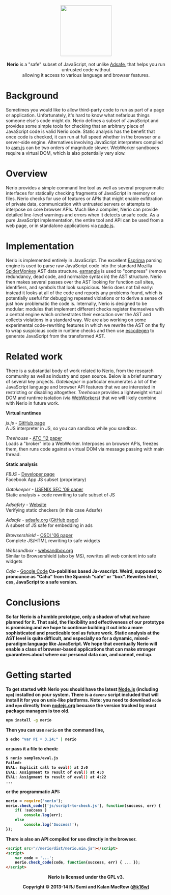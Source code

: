 <div align="center">
<img src="https://dl.dropboxusercontent.com/u/55111805/nerio.png" style="width:160px" />
</div>

<br />
<div align="center">
<b>Nerio</b> is a "safe" subset of JavaScript, not unlike <a href="#">Adsafe</a>, that helps you run untrusted code without<br />allowing it access to various language and browser features.
</div>

# Background

Sometimes you would like to allow third-party code to run as part of a page or application. Unfortunately, it's hard to know what nefarious things someone else's code might do. Nerio defines a subset of JavaScript and provides some simple tools for checking that an arbitrary piece of JavaScript code is valid Nerio code. Static analysis has the benefit that once code is checked, it can run at full speed whether in the browser or a server-side engine. Alternatives involving JavaScript interpreters compiled to <a href="http://asmjs.org">asm.js</a> can be two orders of magnitude slower. WebWorker sandboxes require a virtual DOM, which is also potentially very slow.

# Overview

Nerio provides a simple command line tool as well as several programmatic interfaces for statically checking fragments of JavaScript in memory or files. Nerio checks for use of features or APIs that might enable exfiltration of private data, communication with untrusted servers or attempts to interpose on core browser APIs. Much like a compiler, Nerio can provide detailed line-level warnings and errors when it detects unsafe code. As a pure JavaScript implementation, the entire tool and API can be used from a web page, or in standalone applications via <a href="http://nodejs.org">node.js</a>.

# Implementation

Nerio is implemented entirely in JavaScript. The excellent <a href="http://esprima.org">Esprima</a> parsing engine is used to parse raw JavaScript code into the standard Mozilla <a href="https://developer.mozilla.org/en-US/docs/Mozilla/Projects/SpiderMonkey">SpiderMonkey</a> AST data structure. <a href="https://github.com/Constellation/esmangle">esmangle</a> is used to "compress" (remove redundancy, dead code, and normalize syntax in) the AST structure. Nerio then makes several passes over the AST looking for function call sites, identifiers, and symbols that look suspicious. Nerio does not fail early: instead it looks at all of the code and reports any problems found, which is potentially useful for debugging repeated violations or to derive a sense of just how problematic the code is. Internally, Nerio is designed to be modular: modules that implement different checks register themselves with a central engine which orchestrates their execution over the AST and collects violations in a standard way. We are also working on some experimental code-rewriting features in which we rewrite the AST on the fly to wrap suspicious code in runtime checks and then use <a href="https://github.com/Constellation/escodegen">escodegen</a> to generate JavaScript from the transformed AST. 


# Related work

There is a substantial body of work related to Nerio, from the research community as well as industry and open source. Below is a brief summary of several key projects. <i>Gatekeeper</i> in particular enumerates a lot of the JavaScript language and browser API features that we are interested in restricting or disabling altogether. <i>Treehouse</i> provides a lightweight virtual DOM and runtime isolation (via <a href="https://developer.mozilla.org/en-US/docs/Web/Guide/Performance/Using_web_workers">WebWorkers</a>) that we will likely combine with Nerio in future work.     

<b>Virtual runtimes</b>

<i>js.js</i> - <a href="https://github.com/jterrace/js.js/">GitHub page</a><br /> 
A JS interpreter in JS, so you can sandbox while you sandbox. 

<i>Treehouse</i> - <a href="https://www.usenix.org/system/files/conference/atc12/atc12-final159.pdf">ATC '12 paper</a><br />
Loads a "broker" into a WebWorker. Interposes on browser APIs, freezes them, then runs code against a virtual DOM via message passing with main thread.

<b>Static analysis</b>

<i>FBJS</i> - <a href="https://developers.facebook.com/blog/post/189/">Developer page</a><br />
Facebook App JS subset (proprietary)

<i>Gatekeeper</i> - <a href="http://research.microsoft.com/pubs/81084/usenixsec09a.pdf">USENIX SEC '09 paper</a><br />
Static analysis + code rewriting to safe subset of JS

<i>Adsafety</i> - <a href="http://cs.brown.edu/research/plt/dl/adsafety/v1/adsafety.pdf">Website</a><br />
Verifying static checkers (in this case Adsafe)

<i>Adsafe</i> - <a href="http://www.adsafe.org">adsafe.org</a> (<a href="https://github.com/douglascrockford/ADsafe">GitHub page</a>)<br />
A subset of JS safe for embedding in ads

<i>Browsershield</i> - <a href="http://research.microsoft.com/en-us/projects/shield/bshield-osdi2006.pdf">OSDI '06 paper</a><br />
Complete JS/HTML rewriting to safe widgets 

<i>Websandbox</i> - <a href="http://www.websandbox.org">websandbox.org</a><br />
Similar to Browsershield (also by MS), rewrites all web content into safe widgets

<i>Caja</i> - <a href="https://code.google.com/p/google-caja/">Google Code</a><b r/>
Ca-pabilities based Ja-vascript. Weird, supposed to pronounce as “Caha” from the Spanish “safe” or “box”. Rewrites html, css, JavaScript to a safe version.


# Conclusions

So far Nerio is a humble prototype, only a shadow of what we have planned for it. That said, the flexibility and effectiveness of our prototype is promising and we hope to continue building it out into a more sophisticated and practicable tool as future work. Static analysis at the AST level is quite difficult, and especially so for a dynamic, mixed-paradigm language like JavaScript. We hope that eventually Nerio will enable a class of browser-based applications that can make stronger guarantees about where our personal data can, and cannot, end up. 


# Getting started

To get started with Nerio you should have the latest <a href="http://nodejs.org">Node.js</a> (including <code>npm</code>) installed on your system. There is a <code>devenv</code> script included that will install it for you on unix-like platforms. Note: you need to download <code>node</code> and <code>npm</code> directly from <a href="http://nodejs.org">nodejs.org</a> becuase the version tracked by most package managers is too old.  

```bash
npm install -g nerio
```

Then you can use <code>nerio</code> on the command line,

```bash
$ echo "var PI = 3.14;" | nerio
```

or pass it a file to check:

```bash
$ nerio samples/eval.js
Failed:
EVAL: Explicit call to eval() at 2:0
EVAL: Assignment to result of eval() at 4:8
EVAL: Assignment to result of eval() at 4:22
...
```

or the programmatic API:

```javascript
nerio = require('nerio');
nerio.check_code(['js/script-to-check.js'], function(success, err) {
	if( !success )
		console.log(err);
	else
		console.log('Success!');
});
```

There is also an API compiled for use directly in the browser.

```html
<script src="//nerio/dist/nerio.min.js"></script>
<script>
	var code = '...';
	nerio.check_code(code, function(success, err) { ... }); 
</script>
``` 

<div align="center">
Nerio is licensed under the GPL v3.

Copyright &copy; 2013-14 RJ Sumi and Kalan MacRow (<a href="#">@k16w</a>)
</div>